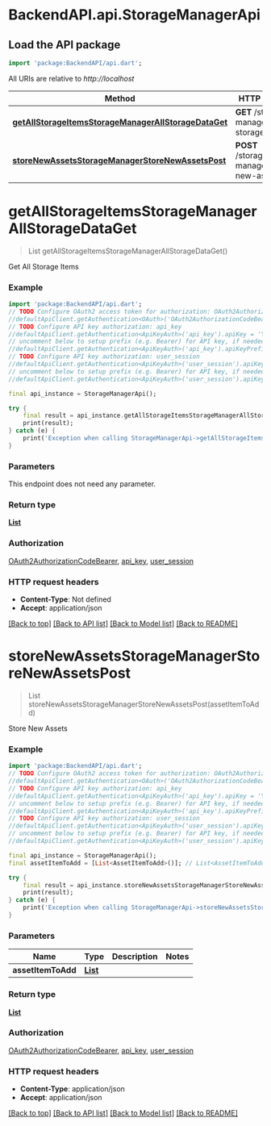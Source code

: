 # BackendAPI.api.StorageManagerApi

## Load the API package
```dart
import 'package:BackendAPI/api.dart';
```

All URIs are relative to *http://localhost*

Method | HTTP request | Description
------------- | ------------- | -------------
[**getAllStorageItemsStorageManagerAllStorageDataGet**](StorageManagerApi.md#getallstorageitemsstoragemanagerallstoragedataget) | **GET** /storage-manager/all-storage-data | Get All Storage Items
[**storeNewAssetsStorageManagerStoreNewAssetsPost**](StorageManagerApi.md#storenewassetsstoragemanagerstorenewassetspost) | **POST** /storage-manager/store-new-assets | Store New Assets


# **getAllStorageItemsStorageManagerAllStorageDataGet**
> List<StorageItemSchema> getAllStorageItemsStorageManagerAllStorageDataGet()

Get All Storage Items

### Example
```dart
import 'package:BackendAPI/api.dart';
// TODO Configure OAuth2 access token for authorization: OAuth2AuthorizationCodeBearer
//defaultApiClient.getAuthentication<OAuth>('OAuth2AuthorizationCodeBearer').accessToken = 'YOUR_ACCESS_TOKEN';
// TODO Configure API key authorization: api_key
//defaultApiClient.getAuthentication<ApiKeyAuth>('api_key').apiKey = 'YOUR_API_KEY';
// uncomment below to setup prefix (e.g. Bearer) for API key, if needed
//defaultApiClient.getAuthentication<ApiKeyAuth>('api_key').apiKeyPrefix = 'Bearer';
// TODO Configure API key authorization: user_session
//defaultApiClient.getAuthentication<ApiKeyAuth>('user_session').apiKey = 'YOUR_API_KEY';
// uncomment below to setup prefix (e.g. Bearer) for API key, if needed
//defaultApiClient.getAuthentication<ApiKeyAuth>('user_session').apiKeyPrefix = 'Bearer';

final api_instance = StorageManagerApi();

try {
    final result = api_instance.getAllStorageItemsStorageManagerAllStorageDataGet();
    print(result);
} catch (e) {
    print('Exception when calling StorageManagerApi->getAllStorageItemsStorageManagerAllStorageDataGet: $e\n');
}
```

### Parameters
This endpoint does not need any parameter.

### Return type

[**List<StorageItemSchema>**](StorageItemSchema.md)

### Authorization

[OAuth2AuthorizationCodeBearer](../README.md#OAuth2AuthorizationCodeBearer), [api_key](../README.md#api_key), [user_session](../README.md#user_session)

### HTTP request headers

 - **Content-Type**: Not defined
 - **Accept**: application/json

[[Back to top]](#) [[Back to API list]](../README.md#documentation-for-api-endpoints) [[Back to Model list]](../README.md#documentation-for-models) [[Back to README]](../README.md)

# **storeNewAssetsStorageManagerStoreNewAssetsPost**
> List<AssetItemToAdd> storeNewAssetsStorageManagerStoreNewAssetsPost(assetItemToAdd)

Store New Assets

### Example
```dart
import 'package:BackendAPI/api.dart';
// TODO Configure OAuth2 access token for authorization: OAuth2AuthorizationCodeBearer
//defaultApiClient.getAuthentication<OAuth>('OAuth2AuthorizationCodeBearer').accessToken = 'YOUR_ACCESS_TOKEN';
// TODO Configure API key authorization: api_key
//defaultApiClient.getAuthentication<ApiKeyAuth>('api_key').apiKey = 'YOUR_API_KEY';
// uncomment below to setup prefix (e.g. Bearer) for API key, if needed
//defaultApiClient.getAuthentication<ApiKeyAuth>('api_key').apiKeyPrefix = 'Bearer';
// TODO Configure API key authorization: user_session
//defaultApiClient.getAuthentication<ApiKeyAuth>('user_session').apiKey = 'YOUR_API_KEY';
// uncomment below to setup prefix (e.g. Bearer) for API key, if needed
//defaultApiClient.getAuthentication<ApiKeyAuth>('user_session').apiKeyPrefix = 'Bearer';

final api_instance = StorageManagerApi();
final assetItemToAdd = [List<AssetItemToAdd>()]; // List<AssetItemToAdd> | 

try {
    final result = api_instance.storeNewAssetsStorageManagerStoreNewAssetsPost(assetItemToAdd);
    print(result);
} catch (e) {
    print('Exception when calling StorageManagerApi->storeNewAssetsStorageManagerStoreNewAssetsPost: $e\n');
}
```

### Parameters

Name | Type | Description  | Notes
------------- | ------------- | ------------- | -------------
 **assetItemToAdd** | [**List<AssetItemToAdd>**](AssetItemToAdd.md)|  | 

### Return type

[**List<AssetItemToAdd>**](AssetItemToAdd.md)

### Authorization

[OAuth2AuthorizationCodeBearer](../README.md#OAuth2AuthorizationCodeBearer), [api_key](../README.md#api_key), [user_session](../README.md#user_session)

### HTTP request headers

 - **Content-Type**: application/json
 - **Accept**: application/json

[[Back to top]](#) [[Back to API list]](../README.md#documentation-for-api-endpoints) [[Back to Model list]](../README.md#documentation-for-models) [[Back to README]](../README.md)


